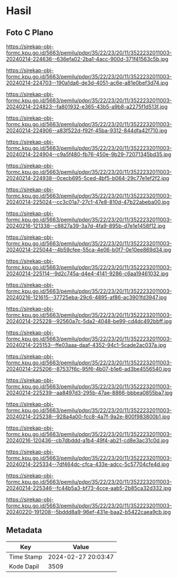 # Hasil

## Foto C Plano

https://sirekap-obj-formc.kpu.go.id/5663/pemilu/pdpr/35/22/23/20/11/3522232011003-20240214-224636--636efa02-2ba1-4acc-900d-371f41563c5b.jpg

https://sirekap-obj-formc.kpu.go.id/5663/pemilu/pdpr/35/22/23/20/11/3522232011003-20240214-224703--190a1da6-de3d-4051-ac6e-a81e0bef3d74.jpg

https://sirekap-obj-formc.kpu.go.id/5663/pemilu/pdpr/35/22/23/20/11/3522232011003-20240214-224823--fa801932-e365-43b5-a9b8-a2275f1d513f.jpg

https://sirekap-obj-formc.kpu.go.id/5663/pemilu/pdpr/35/22/23/20/11/3522232011003-20240214-224906--a83f522d-f92f-45ba-9312-844dfa42f710.jpg

https://sirekap-obj-formc.kpu.go.id/5663/pemilu/pdpr/35/22/23/20/11/3522232011003-20240214-224904--c9a5f480-fb76-450e-9b29-72071345bd35.jpg

https://sirekap-obj-formc.kpu.go.id/5663/pemilu/pdpr/35/22/23/20/11/3522232011003-20240214-224938--0cecb695-5ced-4bf5-b064-29c77e1ef2f2.jpg

https://sirekap-obj-formc.kpu.go.id/5663/pemilu/pdpr/35/22/23/20/11/3522232011003-20240214-225024--cc3c01a7-27c1-47e8-810d-47b22abeba00.jpg

https://sirekap-obj-formc.kpu.go.id/5663/pemilu/pdpr/35/22/23/20/11/3522232011003-20240216-121338--c8827a39-3a7d-4fa9-895b-d7e1e1458f12.jpg

https://sirekap-obj-formc.kpu.go.id/5663/pemilu/pdpr/35/22/23/20/11/3522232011003-20240214-225044--4b59cfee-55ca-4e06-b0f7-0e10ee869d34.jpg

https://sirekap-obj-formc.kpu.go.id/5663/pemilu/pdpr/35/22/23/20/11/3522232011003-20240214-225114--9d2c745a-d4e4-4141-9286-c6aa19461032.jpg

https://sirekap-obj-formc.kpu.go.id/5663/pemilu/pdpr/35/22/23/20/11/3522232011003-20240216-121615--37725eba-29c6-4895-af86-ac3901fd3947.jpg

https://sirekap-obj-formc.kpu.go.id/5663/pemilu/pdpr/35/22/23/20/11/3522232011003-20240214-225228--92560a7c-5da2-4048-be99-cd4dc492bbff.jpg

https://sirekap-obj-formc.kpu.go.id/5663/pemilu/pdpr/35/22/23/20/11/3522232011003-20240214-225153--ffe03aaa-daaf-4352-94c1-5cade2ac037a.jpg

https://sirekap-obj-formc.kpu.go.id/5663/pemilu/pdpr/35/22/23/20/11/3522232011003-20240214-225206--87537f6c-95f6-4b07-b1e6-ad3be4556540.jpg

https://sirekap-obj-formc.kpu.go.id/5663/pemilu/pdpr/35/22/23/20/11/3522232011003-20240214-225239--aa8497d3-295b-47ae-8866-bbbea0855ba7.jpg

https://sirekap-obj-formc.kpu.go.id/5663/pemilu/pdpr/35/22/23/20/11/3522232011003-20240214-225238--928a4a00-fcc8-4a7f-9a2e-800f983800b1.jpg

https://sirekap-obj-formc.kpu.go.id/5663/pemilu/pdpr/35/22/23/20/11/3522232011003-20240216-120436--cb7dbddd-a1b4-49f4-ab21-cd8e3ac31c0d.jpg

https://sirekap-obj-formc.kpu.go.id/5663/pemilu/pdpr/35/22/23/20/11/3522232011003-20240214-225334--7df464dc-cfca-433e-adcc-5c57704cfe4d.jpg

https://sirekap-obj-formc.kpu.go.id/5663/pemilu/pdpr/35/22/23/20/11/3522232011003-20240214-225346--fc44b5a3-bf73-4cce-aab5-2b85ca32d332.jpg

https://sirekap-obj-formc.kpu.go.id/5663/pemilu/pdpr/35/22/23/20/11/3522232011003-20240220-191208--5bddd8a9-96ef-431e-baa2-b5422caea9cb.jpg


## Metadata

| Key        | Value               |
| ---------- | ------------------- |
| Time Stamp | 2024-02-27 20:03:47 |
| Kode Dapil | 3509                |



